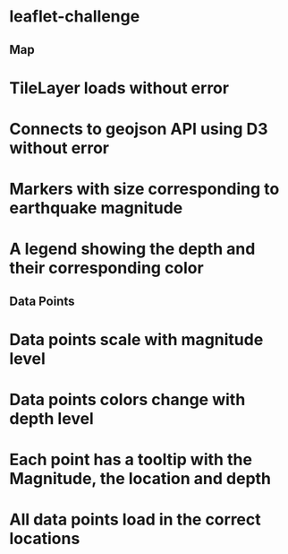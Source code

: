 # leaflet-challenge

## Map
# TileLayer loads without error
# Connects to geojson API using D3 without error
# Markers with size corresponding to earthquake magnitude
# A legend showing the depth and their corresponding color 

## Data Points
# Data points scale with magnitude level 
# Data points colors change with depth level 
# Each point has a tooltip with the Magnitude, the location and depth
# All data points load in the correct locations 
